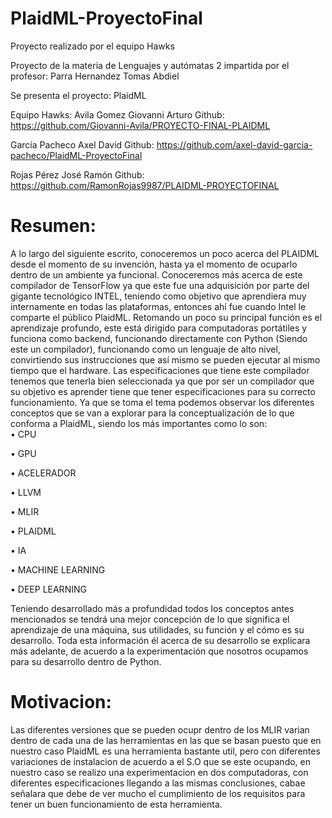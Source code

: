 # PlaidML-ProyectoFinal
Proyecto realizado por el equipo Hawks

Proyecto de la materia de Lenguajes y autómatas 2 impartida por el profesor: Parra Hernandez Tomas Abdiel

Se presenta el proyecto: PlaidML

Equipo Hawks:
Avila Gomez Giovanni Arturo Github: https://github.com/Giovanni-Avila/PROYECTO-FINAL-PLAIDML

García Pacheco Axel David Github: https://github.com/axel-david-garcia-pacheco/PlaidML-ProyectoFinal

Rojas Pérez José Ramón Github: https://github.com/RamonRojas9987/PLAIDML-PROYECTOFINAL

# Resumen:

A lo largo del siguiente escrito, conoceremos un poco acerca del PLAIDML desde el momento de su invención, hasta ya el momento de ocuparlo dentro de un ambiente ya funcional. Conoceremos más acerca de este compilador de TensorFlow ya que este fue una adquisición por parte del gigante tecnológico INTEL, teniendo como objetivo que aprendiera muy internamente en todas las plataformas, entonces ahí fue cuando Intel le comparte el público PlaidML. 
Retomando un poco su principal función es el aprendizaje profundo, este está dirigido para computadoras portátiles y funciona como backend, funcionando directamente con Python (Siendo este un compilador), funcionando como un lenguaje de alto nivel, convirtiendo sus instrucciones que así mismo se pueden ejecutar al mismo tiempo que el hardware. Las especificaciones que tiene este compilador tenemos que tenerla bien seleccionada ya que por ser un compilador que su objetivo es aprender tiene que tener especificaciones para su correcto funcionamiento. 
 Ya que se toma el tema podemos observar los diferentes conceptos que se van a explorar para la conceptualización de lo que conforma a PlaidML, siendo los más importantes como lo son:  
•	CPU

•	GPU

•	ACELERADOR

•	LLVM

•	MLIR

•	PLAIDML

•	IA

•	MACHINE LEARNING

•	DEEP LEARNING

Teniendo desarrollado más a profundidad todos los conceptos antes mencionados se tendrá una mejor concepción de lo que significa el aprendizaje de una máquina, sus utilidades, su función y el cómo es su desarrollo. Toda esta información él acerca de su desarrollo se explicara más adelante, de acuerdo a la experimentación que nosotros ocupamos para su desarrollo dentro de Python.

# Motivacion:
Las diferentes versiones que se pueden ocupr dentro de los MLIR varian dentro de cada una de las herramientas en las que se basan
puesto que en nuestro caso PlaidML es una herramienta bastante util, pero con diferentes variaciones de instalacion de acuerdo a el S.O
que se este ocupando, en nuestro caso se realizo una experimentacion en dos computadoras, con diferentes especificaciones llegando a las mismas conclusiones,
cabae señalara que debe de ver mucho el cumplimiento de los requisitos para tener un buen funcionamiento de esta herramienta.
